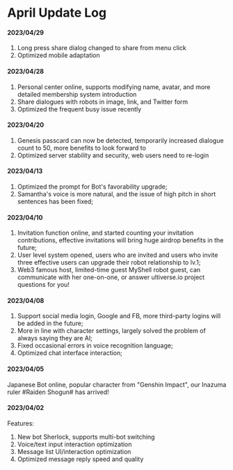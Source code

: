 # April Update Log

#### 2023/04/29

1. Long press share dialog changed to share from menu click
2. Optimized mobile adaptation

#### 2023/04/28

1. Personal center online, supports modifying name, avatar, and more detailed membership system introduction
2. Share dialogues with robots in image, link, and Twitter form
3. Optimized the frequent busy issue recently

#### 2023/04/20

1. Genesis passcard can now be detected, temporarily increased dialogue count to 50, more benefits to look forward to
2. Optimized server stability and security, web users need to re-login

#### 2023/04/13

1. Optimized the prompt for Bot's favorability upgrade;
2. Samantha's voice is more natural, and the issue of high pitch in short sentences has been fixed;

#### 2023/04/10

1. Invitation function online, and started counting your invitation contributions, effective invitations will bring huge airdrop benefits in the future;
2. User level system opened, users who are invited and users who invite three effective users can upgrade their robot relationship to lv.1;
3. Web3 famous host, limited-time guest MyShell robot guest, can communicate with her one-on-one, or answer ultiverse.io project questions for you!

#### 2023/04/08

1. Support social media login, Google and FB, more third-party logins will be added in the future;
2. More in line with character settings, largely solved the problem of always saying they are AI;
3. Fixed occasional errors in voice recognition language;
4. Optimized chat interface interaction;

#### 2023/04/05

Japanese Bot online, popular character from "Genshin Impact", our Inazuma ruler #Raiden Shogun# has arrived!

#### 2023/04/02

Features:

1. New bot Sherlock, supports multi-bot switching
2. Voice/text input interaction optimization
3. Message list UI/interaction optimization
4. Optimized message reply speed and quality
